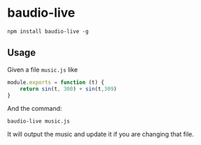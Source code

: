 # baudio-live

```
npm install baudio-live -g
```

## Usage

Given a file `music.js` like
```js
module.exports = function (t) {
    return sin(t, 300) + sin(t,309)
}
```

And the command:

```
baudio-live music.js
```

It will output the music and update it if you are changing that file.